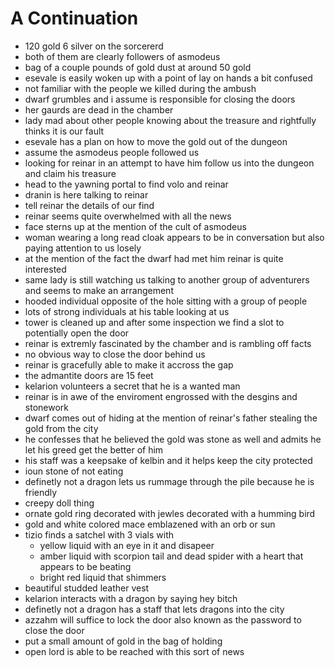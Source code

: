 # A Continuation

- 120 gold 6 silver on the sorcererd
- both of them are clearly followers of asmodeus
- bag of a couple pounds of gold dust at around 50 gold
- esevale is easily woken up with a point of lay on hands a bit confused
- not familiar with the people we killed during the ambush
- dwarf grumbles and i assume is responsible for closing the doors
- her gaurds are dead in the chamber
- lady mad about other people knowing about the treasure and rightfully thinks it is our fault
- esevale has a plan on how to move the gold out of the dungeon
- assume the asmodeus people followed us
- looking for reinar in an attempt to have him follow us into the dungeon and claim his treasure
- head to the yawning portal to find volo and reinar
- dranin is here talking to reinar
- tell reinar the details of our find
- reinar seems quite overwhelmed with all the news
- face sterns up at the mention of the cult of asmodeus
- woman wearing a long read cloak appears to be in conversation but also paying attention to us losely
- at the mention of the fact the dwarf had met him reinar is quite interested
- same lady is still watching us talking to another group of adventurers and seems to make an arrangement
- hooded individual opposite of the hole sitting with a group of people 
- lots of strong individuals at his table looking at us
- tower is cleaned up and after some inspection we find a slot to potentially open the door
- reinar is extremly fascinated by the chamber and is rambling off facts
- no obvious way to close the door behind us
- reinar is gracefully able to make it accross the gap
- the admantite doors are 15 feet
- kelarion volunteers a secret that he is a wanted man
- reinar is in awe of the enviroment engrossed with the desgins and stonework
- dwarf comes out of hiding at the mention of reinar's father stealing the gold from the city
- he confesses that he believed the gold was stone as well and admits he let his greed get the better of him
- his staff was a keepsake of kelbin and it helps keep the city protected
- ioun stone of not eating
- definetly not a dragon lets us rummage through the pile because he is friendly
- creepy doll thing
- ornate gold ring decorated with jewles decorated with a humming bird
- gold and white colored mace emblazened with an orb or sun
- tizio finds a satchel with 3 vials with
    - yellow liquid with an eye in it and disapeer
    - amber liquid with scorpion tail and dead spider with a heart that appears to be beating
    - bright red liquid that shimmers
- beautiful studded leather vest
- kelarion interacts with a dragon by saying hey bitch
- definetly not a dragon has a staff that lets dragons into the city
- azzahm will suffice to lock the door also known as the password to close the door
- put a small amount of gold in the bag of holding
- open lord is able to be reached with this sort of news